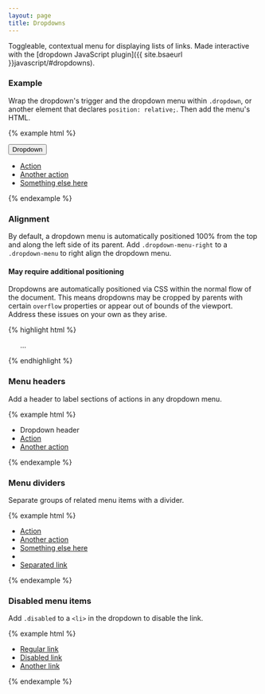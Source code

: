 ```yaml
---
layout: page
title: Dropdowns
---
```


Toggleable, contextual menu for displaying lists of links. Made interactive with the [dropdown JavaScript plugin]({{ site.bsaeurl }}javascript/#dropdowns).

### Example

Wrap the dropdown's trigger and the dropdown menu within `.dropdown`, or another element that declares `position: relative;`. Then add the menu's HTML.

{% example html %}
<div class="dropdown">
  <button class="btn btn-secondary dropdown-toggle" type="button" id="dropdownMenu1" data-toggle="dropdown">
    Dropdown
  </button>
  <ul class="dropdown-menu" role="menu" aria-labelledby="dropdownMenu1">
    <li role="presentation">
      <a role="menuitem" tabindex="-1" href="#">Action</a>
    </li>
    <li role="presentation">
      <a role="menuitem" tabindex="-1" href="#">Another action</a>
    </li>
    <li role="presentation">
      <a role="menuitem" tabindex="-1" href="#">Something else here</a>
    </li>
  </ul>
</div>
{% endexample %}

### Alignment

By default, a dropdown menu is automatically positioned 100% from the top and along the left side of its parent. Add `.dropdown-menu-right` to a `.dropdown-menu` to right align the dropdown menu.

<div class="bs-callout bs-callout-warning">
  <h4>May require additional positioning</h4>
  <p>Dropdowns are automatically positioned via CSS within the normal flow of the document. This means dropdowns may be cropped by parents with certain <code>overflow</code> properties or appear out of bounds of the viewport. Address these issues on your own as they arise.</p>
</div>

{% highlight html %}
<ul class="dropdown-menu dropdown-menu-right" role="menu" aria-labelledby="dLabel">
  ...
</ul>
{% endhighlight %}

### Menu headers

Add a header to label sections of actions in any dropdown menu.

{% example html %}
<ul class="dropdown-menu" role="menu">
  <li role="presentation" class="dropdown-header">Dropdown header</li>
  <li role="presentation">
    <a role="menuitem" tabindex="-1" href="#">Action</a>
  </li>
  <li role="presentation">
    <a role="menuitem" tabindex="-1" href="#">Another action</a>
  </li>
</ul>
{% endexample %}

### Menu dividers

Separate groups of related menu items with a divider.

{% example html %}
<ul class="dropdown-menu" role="menu">
  <li role="presentation">
    <a role="menuitem" tabindex="-1" href="#">Action</a>
  </li>
  <li role="presentation">
    <a role="menuitem" tabindex="-1" href="#">Another action</a>
  </li>
  <li role="presentation">
    <a role="menuitem" tabindex="-1" href="#">Something else here</a>
  </li>
  <li role="presentation" class="dropdown-divider"></li>
  <li role="presentation">
    <a role="menuitem" tabindex="-1" href="#">Separated link</a>
  </li>
</ul>
{% endexample %}

### Disabled menu items

Add `.disabled` to a `<li>` in the dropdown to disable the link.

{% example html %}
<ul class="dropdown-menu" role="menu" aria-labelledby="dropdownMenu3">
  <li role="presentation">
    <a role="menuitem" tabindex="-1" href="#">Regular link</a>
  </li>
  <li role="presentation" class="disabled">
    <a role="menuitem" tabindex="-1" href="#">Disabled link</a>
  </li>
  <li role="presentation">
    <a role="menuitem" tabindex="-1" href="#">Another link</a>
  </li>
</ul>
{% endexample %}
